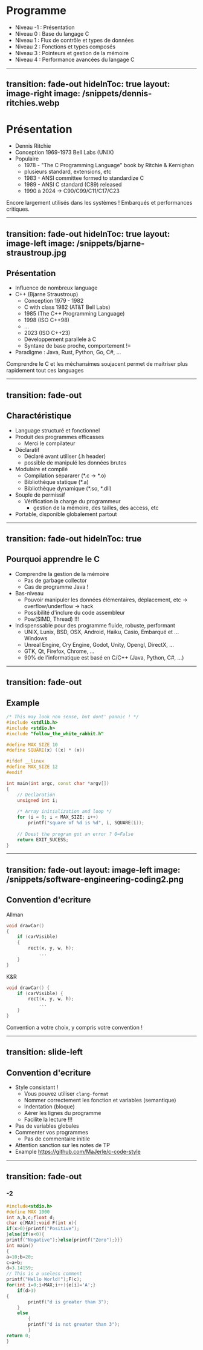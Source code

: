
# Programme

- Niveau -1 : Présentation
- Niveau 0 : Base du langage C
- Niveau 1 : Flux de contrôle et types de données
- Niveau 2 : Fonctions et types composés
- Niveau 3 : Pointeurs et gestion de la mémoire
- Niveau 4 : Performance avancées du langage C
  
---
transition: fade-out
hideInToc: true
layout: image-right
image: /snippets/dennis-ritchies.webp
---

# Présentation

- Dennis Ritchie
- Conception 1969-1973 Bell Labs (UNIX)
- Populaire
  - 1978 - "The C Programming Language" book by Ritchie & Kernighan
  - plusieurs standard, extensions, etc
  - 1983 - ANSI committee formed to standardize C
  - 1989 - ANSI C standard (C89) released
  - 1990 à 2024 -> C90/C99/C11/C17/C23

Encore largement utilisés dans les systèmes !
Embarqués et performances critiques.
  
---
transition: fade-out
hideInToc: true
layout: image-left
image: /snippets/bjarne-straustroup.jpg
---
## Présentation

- Influence de nombreux language
- C++ (Bjarne Straustroup)
  - Conception 1979 - 1982
  - C with class 1982 (AT&T Bell Labs)
  - 1985 (The C++ Programming Language)
  - 1998 (ISO C++98)
  - ...
  - 2023 (ISO C++23)
  - Développement parallele à C
  - Syntaxe de base proche, comportement !=
- Paradigme : Java, Rust, Python, Go, C#, ...

Comprendre le C et les méchansimes soujacent permet de maitriser plus rapidement tout ces languages
  
---
transition: fade-out
---
## Charactéristique

- Language structuré et fonctionnel
- Produit des programmes efficasses
  - Merci le compilateur
- Déclaratif
  - Déclaré avant utiliser (\.h header)
  - possible de manipulé les données brutes
- Modulaire et compilé
  - Compilation sépararer (\*.c -> \*.o)
  - Bibliothèque statique (\*.a)
  - Bibliothèque dynamique (\*.so, \*.dll)
- Souple de permissif
  - Vérification la charge du programmeur
    - gestion de la mémoire, des tailles, des access, etc
- Portable, disponible globalement partout

---
transition: fade-out
hideInToc: true
---
## Pourquoi apprendre le C

- Comprendre la gestion de la mémoire
  - Pas de garbage collector
  - Cas de programme Java !
- Bas-niveau
  - Pouvoir manipuler les données élémentaires, déplacement, etc -> overflow/underflow -> hack
  - Possibilité d'inclure du code assembleur
  - Pow(SIMD, Thread) !!!
- Indispenssable pour des programme fluide, robuste, performant
  - UNIX, Lunix, BSD, OSX, Android, Haiku, Casio, Embarqué et ... Windows
  - Unreal Engine, Cry Engine, Godot, Unity, Opengl, DirectX, ...
  - GTK, Qt, Firefox, Chrome, ...
  - 90% de l'informatique est basé en C/C++ (Java, Python, C#, ...)

---
transition: fade-out
---
## Example

```c++
/* This may look non sense, but dont' pannic ! */
#include <stdlib.h>
#include <stdio.h>
#include "follow_the_white_rabbit.h"

#define MAX_SIZE 10
#define SQUARE(x) ((x) * (x))

#ifdef __linux
#define MAX_SIZE 12
#endif

int main(int argc, const char *argv[])
{
    // Declaration
    unsigned int i;
    
    /* Array initialization and loop */
    for (i = 0; i < MAX_SIZE; i++)
        printf("square of %d is %d", i, SQUARE(i));
        
    // Doest the program got an error ? 0=False
    return EXIT_SUCESS;
}
```

---
transition: fade-out
layout: image-left
image: /snippets/software-engineering-coding2.png
---
## Convention d'ecriture

Allman

```cpp
void drawCar()
{
    if (carVisible)
    {
        rect(x, y, w, h);
		    ...
    }
}
```

K&R
```cpp
void drawCar() {
    if (carVisible) {
        rect(x, y, w, h);
		    ...
    }
}
```
Convention a votre choix, y compris votre convention !

---
transition: slide-left
---

## Convention d'ecriture
- Style consistant !
  - Vous pouvez utiliser `clang-format`
  - Nommer correctement les fonction et variables (semantique)
  - Indentation (bloque)
  - Aérer les lignes du programme
  - Facilite la lecture !!!
- Pas de variables globales
- Commenter vos programmes
  - Pas de commentaire initile
- Attention sanction sur les notes de TP
- Example https://github.com/MaJerle/c-code-style

---
transition: fade-out
---
### -2
```cpp
#include<stdio.h>
#define MAX 1000
int a,b,c;float d;
char e[MAX];void F(int x){
if(x>0){printf("Positive");
}else{if(x<0){
printf("Negative");}else{printf("Zero");}}}
int main()
{
a=10;b=20;
c=a+b;
d=3.14159;
// This is a useless comment
printf("Hello World!");F(c);
for(int i=0;i<MAX;i++){e[i]='A';}
    if(d>3)
{
        printf("d is greater than 3");
    }
    else
        {
        printf("d is not greater than 3");
        }
return 0;
}
```